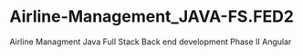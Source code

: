 # Airline-Management_JAVA-FS.FED2

Airline Managment
Java Full Stack
Back end development Phase II
Angular